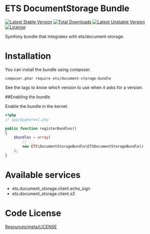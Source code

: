 # ETS DocumentStorage Bundle

[![Latest Stable Version](https://poser.pugx.org/ets/document-storage-bundle/v/stable.svg)](https://packagist.org/packages/ets/document-storage-bundle)
[![Total Downloads](https://poser.pugx.org/ets/document-storage-bundle/downloads.svg)](https://packagist.org/packages/ets/document-storage-bundle)
[![Latest Unstable Version](https://poser.pugx.org/ets/document-storage-bundle/v/unstable.svg)](https://packagist.org/packages/ets/document-storage-bundle)
[![License](https://poser.pugx.org/ets/document-storage-bundle/license.svg)](https://packagist.org/packages/ets/document-storage-bundle)

Symfony bundle that integrates with ets/document-storage.

Installation
============
You can install the bundle using composer.
```
composer.phar require ets/document-storage-bundle
```
See the tags to know which version to use when it asks for a version.

##Enabling the bundle

Enable the bundle in the kernel:
``` php
<?php
// app/AppKernel.php

public function registerBundles()
{
    $bundles = array(
        // ...
        new ETS\DocumentStorageBundle\ETSDocumentStorageBundle()
    );
}
```

Available services
==================
- ets.document_storage.client.echo_sign
- ets.document_storage.client.s3

Code License
============
[Resources/meta/LICENSE](https://github.com/ETSGlobal/ETSDocumentStorageBundle/blob/master/Resources/meta/LICENSE)
